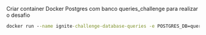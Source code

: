 Criar container Docker Postgres com banco queries_challenge para realizar o desafio

```cmd
docker run --name ignite-challenge-database-queries -e POSTGRES_DB=queries_challenge -e POSTGRES_PASSWORD=docker -p 5432:5432 -d postgres
```
